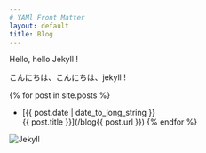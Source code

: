 ```yaml
---
# YAMl Front Matter
layout: default
title: Blog
---
```


Hello, hello Jekyll !  

こんにちは、こんにちは、jekyll !  

{% for post in site.posts %}
- [{{ post.date | date_to_long_string }}<br>{{ post.title }}](/blog{{ post.url }})
{% endfor %}

![Jekyll](/blog/common/images/jekyll.png)
